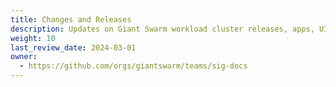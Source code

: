 ```yaml
---
title: Changes and Releases
description: Updates on Giant Swarm workload cluster releases, apps, UI improvements and documentation changes.
weight: 10
last_review_date: 2024-03-01
owner:
  - https://github.com/orgs/giantswarm/teams/sig-docs
---
```


